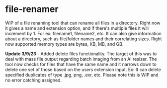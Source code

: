 # file-renamer
WIP of a file renaming tool that can rename all files in a directory. Right now it gives a name and extension option, and if there's multiple files it will increment by 1. For ex: filename1, filename2, etc. It can also give information about a directory, such as file/folder names and their correlating sizes. Right now supported memory types are bytes, KB, MB, and GB.

<b>Update 3/9/23</b> - Added delete files functionality. The target of this was to deal with mass file output regarding batch imaging from an AI resizer. The tool now checks for files that have the same name and it narrows down to delete one set of those based on the users extension input. Ex: It can delete specified duplicates of type .jpg, png, .exr, etc. Please note this is WIP and no error catching assigned.
